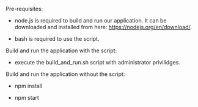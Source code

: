Pre-requisites:

   * node.js is required to build and run our application. It can be downloaded and installed from here: https://nodejs.org/en/download/.
   
   * bash is required to use the script.

Build and run the application with the script:

   * execute the build_and_run.sh script with administrator privilidges.

Build and run the application without the script:

   * npm install
   
   * npm start
